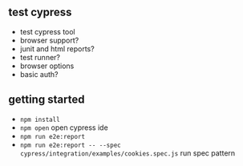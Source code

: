 ## test cypress
* test cypress tool
* browser support?
* junit and html reports?
* test runner?
* browser options
* basic auth?

## getting started
* `npm install`
* `npm open` open cypress ide
* `npm run e2e:report`
* `npm run e2e:report -- --spec cypress/integration/examples/cookies.spec.js` run spec pattern